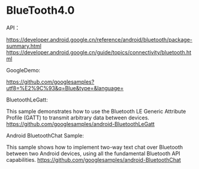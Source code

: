 # BlueTooth4.0

API：

https://developer.android.google.cn/reference/android/bluetooth/package-summary.html
https://developer.android.google.cn/guide/topics/connectivity/bluetooth.html


GoogleDemo:

https://github.com/googlesamples?utf8=%E2%9C%93&q=Blue&type=&language=


BluetoothLeGatt:

This sample demonstrates how to use the Bluetooth LE Generic Attribute Profile (GATT) to transmit arbitrary data between devices.
https://github.com/googlesamples/android-BluetoothLeGatt


Android BluetoothChat Sample:

This sample shows how to implement two-way text chat over Bluetooth between two Android devices, using all the fundamental Bluetooth API capabilities.
https://github.com/googlesamples/android-BluetoothChat


